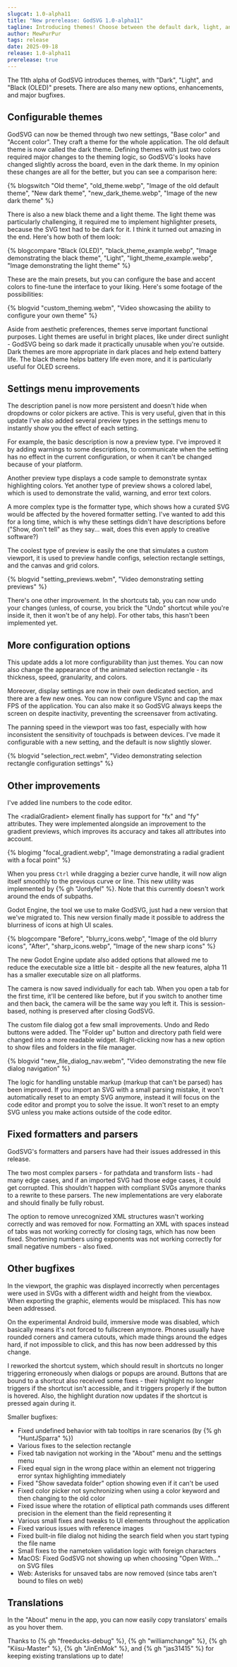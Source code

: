 ```yaml
---
slugcat: 1.0-alpha11
title: "New prerelease: GodSVG 1.0-alpha11"
tagline: Introducing themes! Choose between the default dark, light, and black/OLED themes, or make your custom theme.
author: MewPurPur
tags: release
date: 2025-09-18
release: 1.0-alpha11
prerelease: true
---
```


The 11th alpha of GodSVG introduces themes, with "Dark", "Light", and "Black (OLED)" presets. There are also many new options, enhancements, and major bugfixes.

## Configurable themes

GodSVG can now be themed through two new settings, "Base color" and "Accent color". They craft a theme for the whole application. The old default theme is now called the dark theme. Defining themes with just two colors required major changes to the theming logic, so GodSVG's looks have changed slightly across the board, even in the dark theme. In my opinion these changes are all for the better, but you can see a comparison here:

{% blogswitch "Old theme", "old_theme.webp", "Image of the old default theme", "New dark theme", "new_dark_theme.webp", "Image of the new dark theme" %}

There is also a new black theme and a light theme. The light theme was particularly challenging, it required me to implement highlighter presets, because the SVG text had to be dark for it. I think it turned out amazing in the end. Here's how both of them look:

{% blogcompare "Black (OLED)", "black_theme_example.webp", "Image demonstrating the black theme", "Light", "light_theme_example.webp", "Image demonstrating the light theme" %}

These are the main presets, but you can configure the base and accent colors to fine-tune the interface to your liking. Here's some footage of the possibilities:

{% blogvid "custom_theming.webm", "Video showcasing the ability to configure your own theme" %}

Aside from aesthetic preferences, themes serve important functional purposes. Light themes are useful in bright places, like under direct sunlight - GodSVG being so dark made it practically unusable when you're outside. Dark themes are more appropriate in dark places and help extend battery life. The black theme helps battery life even more, and it is particularly useful for OLED screens.

## Settings menu improvements

The description panel is now more persistent and doesn't hide when dropdowns or color pickers are active. This is very useful, given that in this update I've also added several preview types in the settings menu to instantly show you the effect of each setting.

For example, the basic description is now a preview type. I've improved it by adding warnings to some descriptions, to communicate when the setting has no effect in the current configuration, or when it can't be changed because of your platform.

Another preview type displays a code sample to demonstrate syntax highlighting colors. Yet another type of preview shows a colored label, which is used to demonstrate the valid, warning, and error text colors.

A more complex type is the formatter type, which shows how a curated SVG would be affected by the hovered formatter setting. I've wanted to add this for a long time, which is why these settings didn't have descriptions before ("Show, don't tell" as they say... wait, does this even apply to creative software?)

The coolest type of preview is easily the one that simulates a custom viewport, it is used to preview handle configs, selection rectangle settings, and the canvas and grid colors.

{% blogvid "setting_previews.webm", "Video demonstrating setting previews" %}

There's one other improvement. In the shortcuts tab, you can now undo your changes (unless, of course, you brick the "Undo" shortcut while you're inside it, then it won't be of any help). For other tabs, this hasn't been implemented yet.

## More configuration options

This update adds a lot more configurability than just themes. You can now also change the appearance of the animated selection rectangle - its thickness, speed, granularity, and colors.

Moreover, display settings are now in their own dedicated section, and there are a few new ones. You can now configure VSync and cap the max FPS of the application. You can also make it so GodSVG always keeps the screen on despite inactivity, preventing the screensaver from activating.

The panning speed in the viewport was too fast, especially with how inconsistent the sensitivity of touchpads is between devices. I've made it configurable with a new setting, and the default is now slightly slower.

{% blogvid "selection_rect.webm", "Video demonstrating selection rectangle configuration settings" %}

## Other improvements

I've added line numbers to the code editor.

The &lt;radialGradient&gt; element finally has support for "fx" and "fy" attributes. They were implemented alongside an improvement to the gradient previews, which improves its accuracy and takes all attributes into account.

{% blogimg "focal_gradient.webp", "Image demonstrating a radial gradient with a focal point" %}

When you press `Ctrl` while dragging a bezier curve handle, it will now align itself smoothly to the previous curve or line. This new utility was implemented by {% gh "Jordyfel" %}. Note that this currently doesn't work around the ends of subpaths.

Godot Engine, the tool we use to make GodSVG, just had a new version that we've migrated to. This new version finally made it possible to address the blurriness of icons at high UI scales.

{% blogcompare "Before", "blurry_icons.webp", "Image of the old blurry icons", "After", "sharp_icons.webp", "Image of the new sharp icons" %}

The new Godot Engine update also added options that allowed me to reduce the executable size a little bit - despite all the new features, alpha 11 has a smaller executable size on all platforms.

The camera is now saved individually for each tab. When you open a tab for the first time, it'll be centered like before, but if you switch to another time and then back, the camera will be the same way you left it. This is session-based, nothing is preserved after closing GodSVG.

The custom file dialog got a few small improvements. Undo and Redo buttons were added. The "Folder up" button and directory path field were changed into a more readable widget. Right-clicking now has a new option to show files and folders in the file manager.

{% blogvid "new_file_dialog_nav.webm", "Video demonstrating the new file dialog navigation" %}

The logic for handling unstable markup (markup that can't be parsed) has been improved. If you import an SVG with a small parsing mistake, it won't automatically reset to an empty SVG anymore, instead it will focus on the code editor and prompt you to solve the issue. It won't reset to an empty SVG unless you make actions outside of the code editor.

## Fixed formatters and parsers

GodSVG's formatters and parsers have had their issues addressed in this release.

The two most complex parsers - for pathdata and transform lists - had many edge cases, and if an imported SVG had those edge cases, it could get corrupted. This shouldn't happen with compliant SVGs anymore thanks to a rewrite to these parsers. The new implementations are very elaborate and should finally be fully robust.

The option to remove unrecognized XML structures wasn't working correctly and was removed for now. Formatting an XML with spaces instead of tabs was not working correctly for closing tags, which has now been fixed. Shortening numbers using exponents was not working correctly for small negative numbers - also fixed.

## Other bugfixes

In the viewport, the graphic was displayed incorrectly when percentages were used in SVGs with a different width and height from the viewbox. When exporting the graphic, elements would be misplaced. This has now been addressed.

On the experimental Android build, immersive mode was disabled, which basically means it's not forced to fullscreen anymore. Phones usually have rounded corners and camera cutouts, which made things around the edges hard, if not impossible to click, and this has now been addressed by this change.

I reworked the shortcut system, which should result in shortcuts no longer triggering erroneously when dialogs or popups are around. Buttons that are bound to a shortcut also received some fixes - their highlight no longer triggers if the shortcut isn't accessible, and it triggers properly if the button is hovered. Also, the highlight duration now updates if the shortcut is pressed again during it.

Smaller bugfixes:

- Fixed undefined behavior with tab tooltips in rare scenarios (by {% gh "HuntJSparra" %})
- Various fixes to the selection rectangle
- Fixed tab navigation not working in the "About" menu and the settings menu
- Fixed equal sign in the wrong place within an element not triggering error syntax highlighting immediately
- Fixed "Show savedata folder" option showing even if it can't be used
- Fixed color picker not synchronizing when using a color keyword and then changing to the old color
- Fixed issue where the rotation of elliptical path commands uses different precision in the element than the field representing it
- Various small fixes and tweaks to UI elements throughout the application
- Fixed various issues with reference images
- Fixed built-in file dialog not hiding the search field when you start typing the file name
- Small fixes to the nametoken validation logic with foreign characters
- MacOS: Fixed GodSVG not showing up when choosing "Open With..." on SVG files
- Web: Asterisks for unsaved tabs are now removed (since tabs aren't bound to files on web)

## Translations

In the "About" menu in the app, you can now easily copy translators' emails as you hover them.

Thanks to {% gh "freeducks-debug" %}, {% gh "williamchange" %}, {% gh "Kiisu-Master" %}, {% gh "JinEnMok" %}, and {% gh "jas31415" %} for keeping existing translations up to date!
